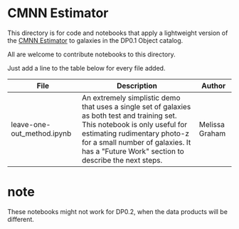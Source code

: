 # CMNN Estimator

This directory is for code and notebooks that apply a lightweight version of the [CMNN Estimator](https://github.com/dirac-institute/CMNN_Photoz_Estimator) to galaxies in the DP0.1 Object catalog.

All are welcome to contribute notebooks to this directory.

Just add a line to the table below for every file added.

| File | Description | Author |
|---|---|---|
| leave-one-out_method.ipynb | An extremely simplistic demo that uses a single set of galaxies as both test and training set. This notebook is only useful for estimating rudimentary photo-z for a small number of galaxies. It has a "Future Work" section to describe the next steps. | Melissa Graham |


# note

These notebooks might not work for DP0.2, when the data products will be different.